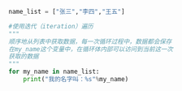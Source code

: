 
<BlogInfo title="5.列表遍历" author="白日梦想猿" pv=0 read_times=0 pre_cost_time=0分8秒 category="高级变量类型" tag_list="['高级变量类型']" create_time="2020.02.10 13:47:40" update_time="2020.02.10 14:13:40" />

```python
name_list = ["张三","李四","王五"]

#使用迭代（iteration）遍历
"""
顺序地从列表中获取数据，每一次循环过程中，数据都会保存
在my_name这个变量中，在循环体内部可以访问到当前这一次
获取的数据
"""
for my_name in name_list:
    print("我的名字叫：%s"%my_name)
```
